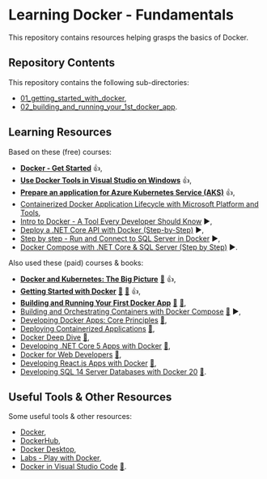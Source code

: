 # Learning Docker - Fundamentals

This repository contains resources helping grasps the basics of Docker.

## Repository Contents

This repository contains the following sub-directories:

- [01_getting_started_with_docker](01_getting_started_with_docker/),
- [02_building_and_running_your_1st_docker_app](02_building_and_running_your_1st_docker_app).

## Learning Resources

Based on these (free) courses:

- **[Docker - Get Started](https://docs.docker.com/get-started/)** :+1:,
- **[Use Docker Tools in Visual Studio on Windows](https://learn.microsoft.com/en-us/dotnet/architecture/containerized-lifecycle/design-develop-containerized-apps/visual-studio-tools-for-docker)** :+1:,
- **[Prepare an application for Azure Kubernetes Service (AKS)](https://learn.microsoft.com/en-us/azure/aks/tutorial-kubernetes-prepare-app)** :+1:,
- [Containerized Docker Application Lifecycle with Microsoft Platform and Tools](https://learn.microsoft.com/en-us/dotnet/architecture/containerized-lifecycle/),
- [Intro to Docker - A Tool Every Developer Should Know](https://youtu.be/WcQ3-M4-jik) :arrow_forward:,
- [Deploy a .NET Core API with Docker (Step-by-Step)](https://youtu.be/f0lMGPB10bM) :arrow_forward:,
- [Step by step - Run and Connect to SQL Server in Docker](https://youtu.be/SJAl3vOX05M) :arrow_forward:,
- [Docker Compose with .NET Core & SQL Server (Step by Step)](https://youtu.be/4V7CwC_4oss) :arrow_forward:.

Also used these (paid) courses & books:

- **[Docker and Kubernetes: The Big Picture](https://app.pluralsight.com/library/courses/docker-kubernetes-big-picture/table-of-contents)** [:file_folder:](https://app.pluralsight.com/library/courses/docker-kubernetes-big-picture/exercise-files) :+1:,
- **[Getting Started with Docker](https://app.pluralsight.com/library/courses/getting-started-docker/table-of-contents)** [:file_folder:](https://app.pluralsight.com/library/courses/getting-started-docker/exercise-files) [:file_folder:](https://github.com/nigelpoulton/gsd) :+1:,
- **[Building and Running Your First Docker App](https://app.pluralsight.com/library/courses/docker-building-running-first-app/table-of-contents)** [:file_folder:](https://app.pluralsight.com/library/courses/docker-building-running-first-app/exercise-files) [:file_folder:](https://github.com/DanWahlin/NodeExpressMongoDBDockerApp),
- [Building and Orchestrating Containers with Docker Compose](https://app.pluralsight.com/library/courses/docker-compose-building-orchestrating-containers/table-of-contents) [:file_folder:](https://app.pluralsight.com/library/courses/docker-compose-building-orchestrating-containers/exercise-files) :arrow_forward:,
- [Developing Docker Apps: Core Principles](https://app.pluralsight.com/library/courses/docker-apps-developing-core-principles/table-of-contents) [:file_folder:](https://app.pluralsight.com/library/courses/docker-apps-developing-core-principles/exercise-files),
- [Deploying Containerized Applications](https://app.pluralsight.com/library/courses/deploying-containerized-applications/table-of-contents) [:file_folder:](https://app.pluralsight.com/library/courses/deploying-containerized-applications/exercise-files),
- [Docker Deep Dive](https://app.pluralsight.com/library/courses/docker-deep-dive-update/table-of-contents) [:file_folder:](https://app.pluralsight.com/library/courses/docker-deep-dive-update/exercise-files),
- [Developing .NET Core 5 Apps with Docker](https://app.pluralsight.com/library/courses/docker-dot-net-core-apps-developing/table-of-contents) [:file_folder:](https://app.pluralsight.com/library/courses/docker-dot-net-core-apps-developing/exercise-files),
- [Docker for Web Developers](https://app.pluralsight.com/library/courses/docker-web-development/table-of-contents) [:file_folder:](https://app.pluralsight.com/library/courses/docker-web-developers/exercise-files),
- [Developing React.js Apps with Docker](https://app.pluralsight.com/library/courses/reactjs-apps-docker-developing/table-of-contents) [:file_folder:](https://app.pluralsight.com/library/courses/reactjs-apps-docker-developing/exercise-files),
- [Developing SQL 14 Server Databases with Docker 20](https://app.pluralsight.com/library/courses/sql-server-databases-docker-developing/table-of-contents) [:file_folder:](https://app.pluralsight.com/library/courses/sql-server-databases-docker-developing/exercise-files).

## Useful Tools & Other Resources

Some useful tools & other resources:

- [Docker](https://www.docker.com/),
- [DockerHub](https://hub.docker.com/),
- [Docker Desktop](https://www.docker.com/products/docker-desktop/),
- [Labs - Play with Docker](https://labs.play-with-docker.com/),
- [Docker in Visual Studio Code](https://code.visualstudio.com/docs/containers/overview) [:file_folder:](https://marketplace.visualstudio.com/items?itemName=ms-azuretools.vscode-docker).
